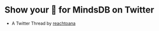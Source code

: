 # Show your 💚 for MindsDB on Twitter

- A Twitter Thread by [reachtoana](https://twitter.com/reachtoana/status/1578117675229728768)

